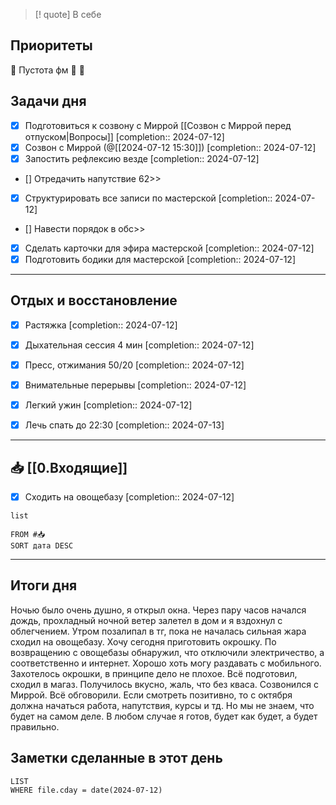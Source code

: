 > [! quote] В себе
> 

## Приоритеты
🔴 Пустота фм
🔴
🔴

## Задачи дня
- [x] Подготовиться к созвону с Миррой [[Созвон с Миррой перед отпуском|Вопросы]]  [completion:: 2024-07-12]
- [x] Созвон с Миррой (@[[2024-07-12 15:30]])  [completion:: 2024-07-12]
- [x] Запостить рефлексию везде  [completion:: 2024-07-12]
- [] Отредачить напутствие 62>>
- [x] Структурировать все записи по мастерской  [completion:: 2024-07-12]
- [] Навести порядок в обс>>
- [x] Сделать карточки для эфира мастерской  [completion:: 2024-07-12]
- [x] Подготовить бодики для мастерской  [completion:: 2024-07-12]

---
## Отдых и восстановление
- [x] Растяжка  [completion:: 2024-07-12]
- [x] Дыхательная сессия 4 мин  [completion:: 2024-07-12]
- [x] Пресс, отжимания 50/20  [completion:: 2024-07-12]
- [x] Внимательные перерывы  [completion:: 2024-07-12]
- [x] Легкий ужин  [completion:: 2024-07-12]
- [x] Лечь спать до 22:30  [completion:: 2024-07-13]


---
## 📥 [[0.Входящие]]
- [x] Сходить на овощебазу  [completion:: 2024-07-12]



```dataview
list
	
FROM #📥
SORT дата DESC
```


---
## Итоги дня
Ночью было очень душно, я открыл окна. Через пару часов начался дождь, прохладный ночной ветер залетел в дом и я вздохнул с облегчением.
Утром позалипал в тг, пока не началась сильная жара сходил на овощебазу. Хочу сегодня приготовить окрошку. По возвращению с овощебазы обнаружил, что отключили электричество, а соответственно и интернет. Хорошо хоть могу раздавать с мобильного. 
Захотелось окрошки, в принципе дело не плохое. Всё подготовил, сходил в магаз. Получилось вкусно, жаль, что без кваса. 
Созвонился с Миррой. Всё обговорили. Если смотреть позитивно, то с октября должна начаться работа, напутствия, курсы и тд. Но мы не знаем, что будет на самом деле. В любом случае я готов, будет как будет, а будет правильно. 




## Заметки сделанные в этот день
```dataview
LIST
WHERE file.cday = date(2024-07-12)
```

